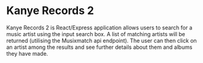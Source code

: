 # Kanye Records 2

Kanye Records 2 is React/Express application allows users to search for a music artist using the input search box. A list of matching artists will be returned (utilising the Musixmatch api endpoint). The user can then click on an artist among the results and see further details about them and albums they have made.

